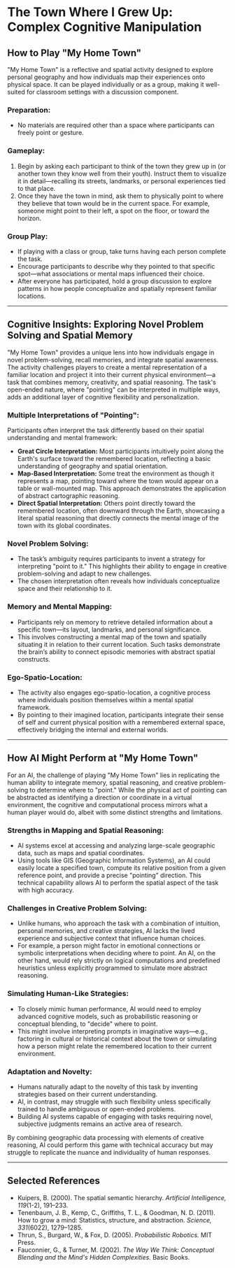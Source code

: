 # The Town Where I Grew Up: Complex Cognitive Manipulation

## How to Play "My Home Town"

"My Home Town" is a reflective and spatial activity designed to explore personal geography and how individuals map their experiences onto physical space. It can be played individually or as a group, making it well-suited for classroom settings with a discussion component.

### Preparation:
- No materials are required other than a space where participants can freely point or gesture.

### Gameplay:
1. Begin by asking each participant to think of the town they grew up in (or another town they know well from their youth). Instruct them to visualize it in detail—recalling its streets, landmarks, or personal experiences tied to that place.
2. Once they have the town in mind, ask them to physically point to where they believe that town would be in the current space. For example, someone might point to their left, a spot on the floor, or toward the horizon.

### Group Play:
- If playing with a class or group, take turns having each person complete the task.
- Encourage participants to describe why they pointed to that specific spot—what associations or mental maps influenced their choice.
- After everyone has participated, hold a group discussion to explore patterns in how people conceptualize and spatially represent familiar locations.

---

## Cognitive Insights: Exploring Novel Problem Solving and Spatial Memory

"My Home Town" provides a unique lens into how individuals engage in novel problem-solving, recall memories, and integrate spatial awareness. The activity challenges players to create a mental representation of a familiar location and project it into their current physical environment—a task that combines memory, creativity, and spatial reasoning. The task's open-ended nature, where "pointing" can be interpreted in multiple ways, adds an additional layer of cognitive flexibility and personalization.

### Multiple Interpretations of "Pointing":
Participants often interpret the task differently based on their spatial understanding and mental framework:
- **Great Circle Interpretation:** Most participants intuitively point along the Earth's surface toward the remembered location, reflecting a basic understanding of geography and spatial orientation.
- **Map-Based Interpretation:** Some treat the environment as though it represents a map, pointing toward where the town would appear on a table or wall-mounted map. This approach demonstrates the application of abstract cartographic reasoning.
- **Direct Spatial Interpretation:** Others point directly toward the remembered location, often downward through the Earth, showcasing a literal spatial reasoning that directly connects the mental image of the town with its global coordinates.

### Novel Problem Solving:
- The task’s ambiguity requires participants to invent a strategy for interpreting "point to it." This highlights their ability to engage in creative problem-solving and adapt to new challenges.
- The chosen interpretation often reveals how individuals conceptualize space and their relationship to it.

### Memory and Mental Mapping:
- Participants rely on memory to retrieve detailed information about a specific town—its layout, landmarks, and personal significance.
- This involves constructing a mental map of the town and spatially situating it in relation to their current location. Such tasks demonstrate the brain’s ability to connect episodic memories with abstract spatial constructs.

### Ego-Spatio-Location:
- The activity also engages ego-spatio-location, a cognitive process where individuals position themselves within a mental spatial framework.
- By pointing to their imagined location, participants integrate their sense of self and current physical position with a remembered external space, effectively bridging the internal and external worlds.

---

## How AI Might Perform at "My Home Town"

For an AI, the challenge of playing "My Home Town" lies in replicating the human ability to integrate memory, spatial reasoning, and creative problem-solving to determine where to "point." While the physical act of pointing can be abstracted as identifying a direction or coordinate in a virtual environment, the cognitive and computational process mirrors what a human player would do, albeit with some distinct strengths and limitations.

### Strengths in Mapping and Spatial Reasoning:
- AI systems excel at accessing and analyzing large-scale geographic data, such as maps and spatial coordinates.
- Using tools like GIS (Geographic Information Systems), an AI could easily locate a specified town, compute its relative position from a given reference point, and provide a precise "pointing" direction. This technical capability allows AI to perform the spatial aspect of the task with high accuracy.

### Challenges in Creative Problem Solving:
- Unlike humans, who approach the task with a combination of intuition, personal memories, and creative strategies, AI lacks the lived experience and subjective context that influence human choices.
- For example, a person might factor in emotional connections or symbolic interpretations when deciding where to point. An AI, on the other hand, would rely strictly on logical computations and predefined heuristics unless explicitly programmed to simulate more abstract reasoning.

### Simulating Human-Like Strategies:
- To closely mimic human performance, AI would need to employ advanced cognitive models, such as probabilistic reasoning or conceptual blending, to "decide" where to point.
- This might involve interpreting prompts in imaginative ways—e.g., factoring in cultural or historical context about the town or simulating how a person might relate the remembered location to their current environment.

### Adaptation and Novelty:
- Humans naturally adapt to the novelty of this task by inventing strategies based on their current understanding.
- AI, in contrast, may struggle with such flexibility unless specifically trained to handle ambiguous or open-ended problems.
- Building AI systems capable of engaging with tasks requiring novel, subjective judgments remains an active area of research.

By combining geographic data processing with elements of creative reasoning, AI could perform this game with technical accuracy but may struggle to replicate the nuance and individuality of human responses.

---

## Selected References
- Kuipers, B. (2000). The spatial semantic hierarchy. *Artificial Intelligence, 119*(1-2), 191–233.
- Tenenbaum, J. B., Kemp, C., Griffiths, T. L., & Goodman, N. D. (2011). How to grow a mind: Statistics, structure, and abstraction. *Science, 331*(6022), 1279–1285.
- Thrun, S., Burgard, W., & Fox, D. (2005). *Probabilistic Robotics.* MIT Press.
- Fauconnier, G., & Turner, M. (2002). *The Way We Think: Conceptual Blending and the Mind's Hidden Complexities.* Basic Books.
